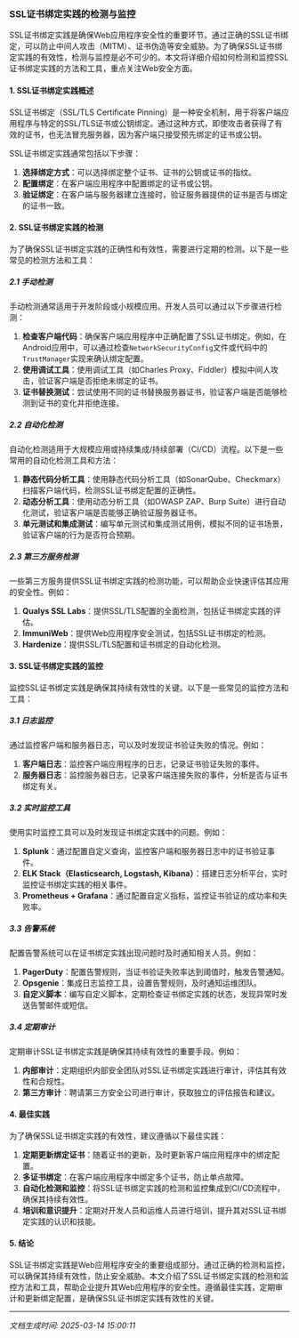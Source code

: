 ### SSL证书绑定实践的检测与监控

SSL证书绑定实践是确保Web应用程序安全性的重要环节。通过正确的SSL证书绑定，可以防止中间人攻击（MITM）、证书伪造等安全威胁。为了确保SSL证书绑定实践的有效性，检测与监控是必不可少的。本文将详细介绍如何检测和监控SSL证书绑定实践的方法和工具，重点关注Web安全方面。

#### 1. SSL证书绑定实践概述

SSL证书绑定（SSL/TLS Certificate Pinning）是一种安全机制，用于将客户端应用程序与特定的SSL/TLS证书或公钥绑定。通过这种方式，即使攻击者获得了有效的证书，也无法冒充服务器，因为客户端只接受预先绑定的证书或公钥。

SSL证书绑定实践通常包括以下步骤：

1. **选择绑定方式**：可以选择绑定整个证书、证书的公钥或证书的指纹。
2. **配置绑定**：在客户端应用程序中配置绑定的证书或公钥。
3. **验证绑定**：在客户端与服务器建立连接时，验证服务器提供的证书是否与绑定的证书一致。

#### 2. SSL证书绑定实践的检测

为了确保SSL证书绑定实践的正确性和有效性，需要进行定期的检测。以下是一些常见的检测方法和工具：

##### 2.1 手动检测

手动检测通常适用于开发阶段或小规模应用。开发人员可以通过以下步骤进行检测：

1. **检查客户端代码**：确保客户端应用程序中正确配置了SSL证书绑定。例如，在Android应用中，可以通过检查`NetworkSecurityConfig`文件或代码中的`TrustManager`实现来确认绑定配置。
2. **使用调试工具**：使用调试工具（如Charles Proxy、Fiddler）模拟中间人攻击，验证客户端是否拒绝未绑定的证书。
3. **证书替换测试**：尝试使用不同的证书替换服务器证书，验证客户端是否能够检测到证书的变化并拒绝连接。

##### 2.2 自动化检测

自动化检测适用于大规模应用或持续集成/持续部署（CI/CD）流程。以下是一些常用的自动化检测工具和方法：

1. **静态代码分析工具**：使用静态代码分析工具（如SonarQube、Checkmarx）扫描客户端代码，检测SSL证书绑定配置的正确性。
2. **动态分析工具**：使用动态分析工具（如OWASP ZAP、Burp Suite）进行自动化测试，验证客户端是否能够正确验证服务器证书。
3. **单元测试和集成测试**：编写单元测试和集成测试用例，模拟不同的证书场景，验证客户端的行为是否符合预期。

##### 2.3 第三方服务检测

一些第三方服务提供SSL证书绑定实践的检测功能，可以帮助企业快速评估其应用的安全性。例如：

1. **Qualys SSL Labs**：提供SSL/TLS配置的全面检测，包括证书绑定实践的评估。
2. **ImmuniWeb**：提供Web应用程序安全测试，包括SSL证书绑定的检测。
3. **Hardenize**：提供SSL/TLS配置和证书绑定的自动化检测。

#### 3. SSL证书绑定实践的监控

监控SSL证书绑定实践是确保其持续有效性的关键。以下是一些常见的监控方法和工具：

##### 3.1 日志监控

通过监控客户端和服务器日志，可以及时发现证书验证失败的情况。例如：

1. **客户端日志**：监控客户端应用程序的日志，记录证书验证失败的事件。
2. **服务器日志**：监控服务器日志，记录客户端连接失败的事件，分析是否与证书绑定有关。

##### 3.2 实时监控工具

使用实时监控工具可以及时发现证书绑定实践中的问题。例如：

1. **Splunk**：通过配置自定义查询，监控客户端和服务器日志中的证书验证事件。
2. **ELK Stack（Elasticsearch, Logstash, Kibana）**：搭建日志分析平台，实时监控证书绑定实践的相关事件。
3. **Prometheus + Grafana**：通过配置自定义指标，监控证书验证的成功率和失败率。

##### 3.3 告警系统

配置告警系统可以在证书绑定实践出现问题时及时通知相关人员。例如：

1. **PagerDuty**：配置告警规则，当证书验证失败率达到阈值时，触发告警通知。
2. **Opsgenie**：集成日志监控工具，设置告警规则，及时通知运维团队。
3. **自定义脚本**：编写自定义脚本，定期检查证书绑定实践的状态，发现异常时发送告警邮件或短信。

##### 3.4 定期审计

定期审计SSL证书绑定实践是确保其持续有效性的重要手段。例如：

1. **内部审计**：定期组织内部安全团队对SSL证书绑定实践进行审计，评估其有效性和合规性。
2. **第三方审计**：聘请第三方安全公司进行审计，获取独立的评估报告和建议。

#### 4. 最佳实践

为了确保SSL证书绑定实践的有效性，建议遵循以下最佳实践：

1. **定期更新绑定证书**：随着证书的更新，及时更新客户端应用程序中的绑定配置。
2. **多证书绑定**：在客户端应用程序中绑定多个证书，防止单点故障。
3. **自动化检测和监控**：将SSL证书绑定实践的检测和监控集成到CI/CD流程中，确保其持续有效性。
4. **培训和意识提升**：定期对开发人员和运维人员进行培训，提升其对SSL证书绑定实践的认识和技能。

#### 5. 结论

SSL证书绑定实践是Web应用程序安全的重要组成部分。通过正确的检测和监控，可以确保其持续有效性，防止安全威胁。本文介绍了SSL证书绑定实践的检测和监控方法和工具，帮助企业提升其Web应用程序的安全性。遵循最佳实践，定期审计和更新绑定配置，是确保SSL证书绑定实践有效性的关键。

---

*文档生成时间: 2025-03-14 15:00:11*



